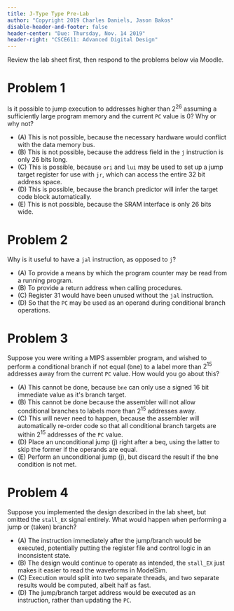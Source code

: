 ```yaml
---
title: J-Type Type Pre-Lab
author: "Copyright 2019 Charles Daniels, Jason Bakos"
disable-header-and-footer: false
header-center: "Due: Thursday, Nov. 14 2019"
header-right: "CSCE611: Advanced Digital Design"
---
```


Review the lab sheet first, then respond to the problems below via Moodle.


# Problem 1

Is it possible to jump execution to addresses higher than $2^{26}$ assuming a
sufficiently large program memory and the current `PC` value is 0? Why or why
not?

* (A) This is not possible, because the necessary hardware would conflict with
  the data memory bus.
* (B) This is not possible, because the address field in the `j` instruction is
  only 26 bits long.
* (C) This is possible, because `ori` and `lui` may be used to set up a jump
  target register for use with `jr`, which can access the entire 32 bit address
  space.
* (D) This is possible, because the branch predictor will infer the target code
  block automatically.
* (E) This is not possible, because the SRAM interface is only 26 bits wide.

# Problem 2

Why is it useful to have a `jal` instruction, as opposed to `j`?

* (A) To provide a means by which the program counter may be read from a
  running program.
* (B) To provide a return address when calling procedures.
* (C) Register 31 would have been unused without the `jal` instruction.
* (D) So that the `PC` may be used as an operand during conditional branch
  operations.

# Problem 3

Suppose you were writing a MIPS assembler program, and wished to perform a
conditional branch if not equal (bne) to a label more than $2^{15}$ addresses
away from the current `PC` value. How would you go about this?

* (A) This cannot be done, because `bne` can only use a signed 16 bit immediate
  value as it's branch target.
* (B) This cannot be done because the assembler will not allow conditional
  branches to labels more than $2^{15}$ addresses away.
* (C) This will never need to happen, because the assembler will automatically
  re-order code so that all conditional branch targets are within $2^{15}$
  addresses of the `PC` value.
* (D) Place an unconditional jump (j) right after a beq, using the latter to
  skip the former if the operands are equal.
* (E) Perform an unconditional jump (j), but discard the result if the bne
  condition is not met.

# Problem 4

Suppose you implemented the design described in the lab sheet, but omitted the
`stall_EX` signal entirely. What would happen when performing a jump or (taken)
branch?

* (A) The instruction immediately after the jump/branch would be executed,
  potentially putting the register file and control logic in an inconsistent
  state.
* (B) The design would continue to operate as intended, the `stall_EX` just
  makes it easier to read the waveforms in ModelSim.
* (C) Execution would split into two separate threads, and two separate results
  would be computed, albeit half as fast.
* (D) The jump/branch target address would be executed as an instruction,
  rather than updating the `PC`.
